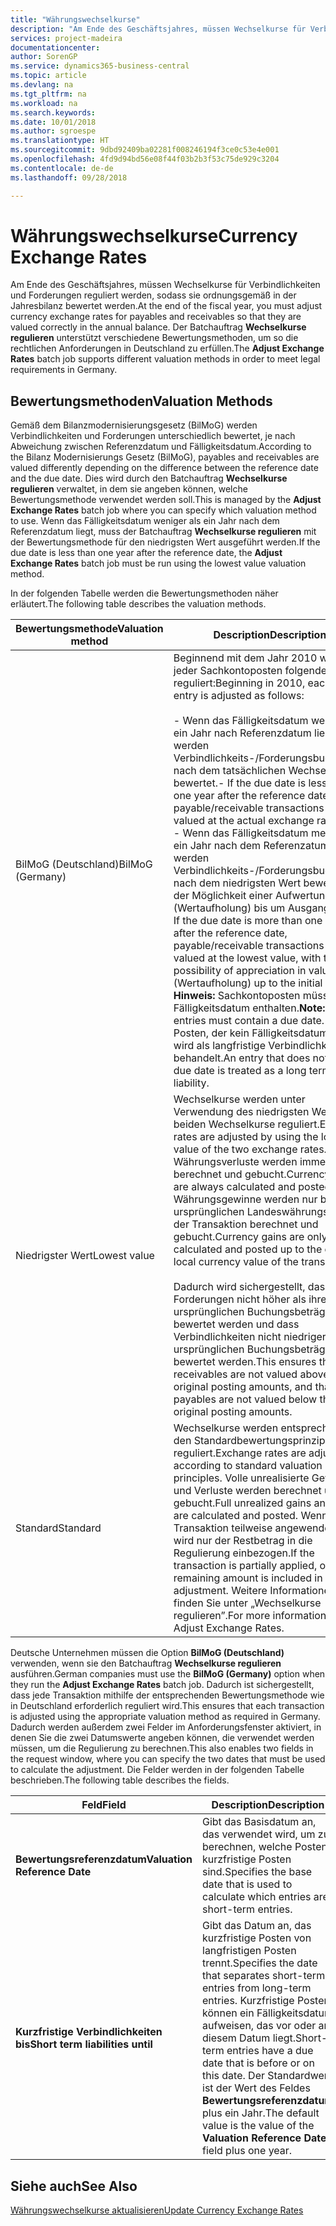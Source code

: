 ```yaml
---
title: "Währungswechselkurse"
description: "Am Ende des Geschäftsjahres, müssen Wechselkurse für Verbindlichkeiten und Forderungen reguliert werden, sodass sie ordnungsgemäß in der Jahresbilanz bewertet werden. Der Batchauftrag **Wechselkurse regulieren** unterstützt verschiedene Bewertungsmethoden, um so die rechtlichen Anforderungen in Deutschland zu erfüllen."
services: project-madeira
documentationcenter: 
author: SorenGP
ms.service: dynamics365-business-central
ms.topic: article
ms.devlang: na
ms.tgt_pltfrm: na
ms.workload: na
ms.search.keywords: 
ms.date: 10/01/2018
ms.author: sgroespe
ms.translationtype: HT
ms.sourcegitcommit: 9dbd92409ba02281f008246194f3ce0c53e4e001
ms.openlocfilehash: 4fd9d94bd56e08f44f03b2b3f53c75de929c3204
ms.contentlocale: de-de
ms.lasthandoff: 09/28/2018

---
```

# <a name="currency-exchange-rates"></a><span data-ttu-id="ed215-104">Währungswechselkurse</span><span class="sxs-lookup"><span data-stu-id="ed215-104">Currency Exchange Rates</span></span>
<span data-ttu-id="ed215-105">Am Ende des Geschäftsjahres, müssen Wechselkurse für Verbindlichkeiten und Forderungen reguliert werden, sodass sie ordnungsgemäß in der Jahresbilanz bewertet werden.</span><span class="sxs-lookup"><span data-stu-id="ed215-105">At the end of the fiscal year, you must adjust currency exchange rates for payables and receivables so that they are valued correctly in the annual balance.</span></span> <span data-ttu-id="ed215-106">Der Batchauftrag **Wechselkurse regulieren** unterstützt verschiedene Bewertungsmethoden, um so die rechtlichen Anforderungen in Deutschland zu erfüllen.</span><span class="sxs-lookup"><span data-stu-id="ed215-106">The **Adjust Exchange Rates** batch job supports different valuation methods in order to meet legal requirements in Germany.</span></span>  

## <a name="valuation-methods"></a><span data-ttu-id="ed215-107">Bewertungsmethoden</span><span class="sxs-lookup"><span data-stu-id="ed215-107">Valuation Methods</span></span>  
<span data-ttu-id="ed215-108">Gemäß dem Bilanzmodernisierungsgesetz (BilMoG) werden Verbindlichkeiten und Forderungen unterschiedlich bewertet, je nach Abweichung zwischen Referenzdatum und Fälligkeitsdatum.</span><span class="sxs-lookup"><span data-stu-id="ed215-108">According to the Bilanz Modernisierungs Gesetz (BilMoG), payables and receivables are valued differently depending on the difference between the reference date and the due date.</span></span> <span data-ttu-id="ed215-109">Dies wird durch den Batchauftrag **Wechselkurse regulieren** verwaltet, in dem sie angeben können, welche Bewertungsmethode verwendet werden soll.</span><span class="sxs-lookup"><span data-stu-id="ed215-109">This is managed by the **Adjust Exchange Rates** batch job where you can specify which valuation method to use.</span></span> <span data-ttu-id="ed215-110">Wenn das Fälligkeitsdatum weniger als ein Jahr nach dem Referenzdatum liegt, muss der Batchauftrag **Wechselkurse regulieren** mit der Bewertungsmethode für den niedrigsten Wert ausgeführt werden.</span><span class="sxs-lookup"><span data-stu-id="ed215-110">If the due date is less than one year after the reference date, the **Adjust Exchange Rates** batch job must be run using the lowest value valuation method.</span></span>  

<span data-ttu-id="ed215-111">In der folgenden Tabelle werden die Bewertungsmethoden näher erläutert.</span><span class="sxs-lookup"><span data-stu-id="ed215-111">The following table describes the valuation methods.</span></span>  

|<span data-ttu-id="ed215-112">Bewertungsmethode</span><span class="sxs-lookup"><span data-stu-id="ed215-112">Valuation method</span></span>|<span data-ttu-id="ed215-113">Description</span><span class="sxs-lookup"><span data-stu-id="ed215-113">Description</span></span>|  
|----------------------|---------------------------------------|  
|<span data-ttu-id="ed215-114">BilMoG (Deutschland)</span><span class="sxs-lookup"><span data-stu-id="ed215-114">BilMoG (Germany)</span></span>|<span data-ttu-id="ed215-115">Beginnend mit dem Jahr 2010 wird jeder Sachkontoposten folgendermaßen reguliert:</span><span class="sxs-lookup"><span data-stu-id="ed215-115">Beginning in 2010, each ledger entry is adjusted as follows:</span></span><br /><br /> <span data-ttu-id="ed215-116">-   Wenn das Fälligkeitsdatum weniger als ein Jahr nach Referenzdatum liegt, werden Verbindlichkeits-/Forderungsbuchungen nach dem tatsächlichen Wechselkurs bewertet.</span><span class="sxs-lookup"><span data-stu-id="ed215-116">-   If the due date is less than one year after the reference date, payable/receivable transactions are valued at the actual exchange rate.</span></span><br /><span data-ttu-id="ed215-117">-   Wenn das Fälligkeitsdatum mehr als ein Jahr nach dem Referenzatum liegt, werden Verbindlichkeits-/Forderungsbuchungen nach dem niedrigsten Wert bewertet, mit der Möglichkeit einer Aufwertung (Wertaufholung) bis um Ausgangswert.</span><span class="sxs-lookup"><span data-stu-id="ed215-117">-   If the due date is more than one year after the reference date, payable/receivable transactions are valued at the lowest value, with the possibility of appreciation in value (Wertaufholung) up to the initial value.</span></span> <span data-ttu-id="ed215-118">**Hinweis:**  Sachkontoposten müssen ein Fälligkeitsdatum enthalten.</span><span class="sxs-lookup"><span data-stu-id="ed215-118">**Note:**  Ledger entries must contain a due date.</span></span> <span data-ttu-id="ed215-119">Ein Posten, der kein Fälligkeitsdatum hat, wird als langfristige Verbindlichkeit behandelt.</span><span class="sxs-lookup"><span data-stu-id="ed215-119">An entry that does not have a due date is treated as a long term liability.</span></span>|  
|<span data-ttu-id="ed215-120">Niedrigster Wert</span><span class="sxs-lookup"><span data-stu-id="ed215-120">Lowest value</span></span>|<span data-ttu-id="ed215-121">Wechselkurse werden unter Verwendung des niedrigsten Wertes der beiden Wechselkurse reguliert.</span><span class="sxs-lookup"><span data-stu-id="ed215-121">Exchange rates are adjusted by using the lowest value of the two exchange rates.</span></span> <span data-ttu-id="ed215-122">Währungsverluste werden immer berechnet und gebucht.</span><span class="sxs-lookup"><span data-stu-id="ed215-122">Currency losses are always calculated and posted.</span></span> <span data-ttu-id="ed215-123">Währungsgewinne werden nur bis zum ursprünglichen Landeswährungswert der Transaktion berechnet und gebucht.</span><span class="sxs-lookup"><span data-stu-id="ed215-123">Currency gains are only calculated and posted up to the original local currency value of the transaction.</span></span><br /><br /> <span data-ttu-id="ed215-124">Dadurch wird sichergestellt, dass Forderungen nicht höher als ihre ursprünglichen Buchungsbeträge bewertet werden und dass Verbindlichkeiten nicht niedriger als ihre ursprünglichen Buchungsbeträge bewertet werden.</span><span class="sxs-lookup"><span data-stu-id="ed215-124">This ensures that receivables are not valued above their original posting amounts, and that payables are not valued below their original posting amounts.</span></span>|  
|<span data-ttu-id="ed215-125">Standard</span><span class="sxs-lookup"><span data-stu-id="ed215-125">Standard</span></span>|<span data-ttu-id="ed215-126">Wechselkurse werden entsprechend den Standardbewertungsprinzipien reguliert.</span><span class="sxs-lookup"><span data-stu-id="ed215-126">Exchange rates are adjusted according to standard valuation principles.</span></span> <span data-ttu-id="ed215-127">Volle unrealisierte Gewinne und Verluste werden berechnet und gebucht.</span><span class="sxs-lookup"><span data-stu-id="ed215-127">Full unrealized gains and losses are calculated and posted.</span></span> <span data-ttu-id="ed215-128">Wenn die Transaktion teilweise angewendet wird, wird nur der Restbetrag in die Regulierung einbezogen.</span><span class="sxs-lookup"><span data-stu-id="ed215-128">If the transaction is partially applied, only the remaining amount is included in the adjustment.</span></span> <span data-ttu-id="ed215-129">Weitere Informationen finden Sie unter „Wechselkurse regulieren”.</span><span class="sxs-lookup"><span data-stu-id="ed215-129">For more information, see Adjust Exchange Rates.</span></span>|  

<span data-ttu-id="ed215-130">Deutsche Unternehmen müssen die Option **BilMoG (Deutschland)** verwenden, wenn sie den Batchauftrag **Wechselkurse regulieren** ausführen.</span><span class="sxs-lookup"><span data-stu-id="ed215-130">German companies must use the **BilMoG (Germany)** option when they run the **Adjust Exchange Rates** batch job.</span></span> <span data-ttu-id="ed215-131">Dadurch ist sichergestellt, dass jede Transaktion mithilfe der entsprechenden Bewertungsmethode wie in Deutschland erforderlich reguliert wird.</span><span class="sxs-lookup"><span data-stu-id="ed215-131">This ensures that each transaction is adjusted using the appropriate valuation method as required in Germany.</span></span> <span data-ttu-id="ed215-132">Dadurch werden außerdem zwei Felder im Anforderungsfenster aktiviert, in denen Sie die zwei Datumswerte angeben können, die verwendet werden müssen, um die Regulierung zu berechnen.</span><span class="sxs-lookup"><span data-stu-id="ed215-132">This also enables two fields in the request window, where you can specify the two dates that must be used to calculate the adjustment.</span></span> <span data-ttu-id="ed215-133">Die Felder werden in der folgenden Tabelle beschrieben.</span><span class="sxs-lookup"><span data-stu-id="ed215-133">The following table describes the fields.</span></span>  

|<span data-ttu-id="ed215-134">Feld</span><span class="sxs-lookup"><span data-stu-id="ed215-134">Field</span></span>|<span data-ttu-id="ed215-135">Description</span><span class="sxs-lookup"><span data-stu-id="ed215-135">Description</span></span>|  
|---------------------------------|---------------------------------------|  
|<span data-ttu-id="ed215-136">**Bewertungsreferenzdatum**</span><span class="sxs-lookup"><span data-stu-id="ed215-136">**Valuation Reference Date**</span></span>|<span data-ttu-id="ed215-137">Gibt das Basisdatum an, das verwendet wird, um zu berechnen, welche Posten kurzfristige Posten sind.</span><span class="sxs-lookup"><span data-stu-id="ed215-137">Specifies the base date that is used to calculate which entries are short-term entries.</span></span>|  
|<span data-ttu-id="ed215-138">**Kurzfristige Verbindlichkeiten bis**</span><span class="sxs-lookup"><span data-stu-id="ed215-138">**Short term liabilities until**</span></span>|<span data-ttu-id="ed215-139">Gibt das Datum an, das kurzfristige Posten von langfristigen Posten trennt.</span><span class="sxs-lookup"><span data-stu-id="ed215-139">Specifies the date that separates short-term entries from long-term entries.</span></span> <span data-ttu-id="ed215-140">Kurzfristige Posten können ein Fälligkeitsdatum aufweisen, das vor oder an diesem Datum liegt.</span><span class="sxs-lookup"><span data-stu-id="ed215-140">Short-term entries have a due date that is before or on this date.</span></span> <span data-ttu-id="ed215-141">Der Standardwert ist der Wert des Feldes **Bewertungsreferenzdatum** plus ein Jahr.</span><span class="sxs-lookup"><span data-stu-id="ed215-141">The default value is the value of the **Valuation Reference Date** field plus one year.</span></span>|  

## <a name="see-also"></a><span data-ttu-id="ed215-142">Siehe auch</span><span class="sxs-lookup"><span data-stu-id="ed215-142">See Also</span></span>  
[<span data-ttu-id="ed215-143">Währungswechselkurse aktualisieren</span><span class="sxs-lookup"><span data-stu-id="ed215-143">Update Currency Exchange Rates</span></span>](../../finance-how-update-currencies.md)

